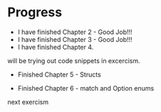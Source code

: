 Progress
==

+ I have finished Chapter 2 - Good Job!!!
+ I have finished Chapter 3 - Good Job!!!
+ I have finished  Chapter 4.

will be trying out code snippets in excercism.

+ Finished Chapter 5 - Structs
* Finished Chapter 6 - match and Option enums

next exercism